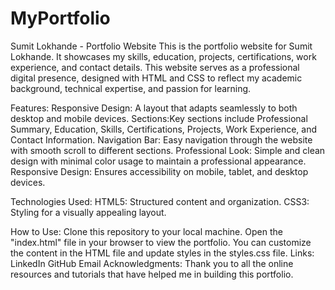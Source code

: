 # MyPortfolio
Sumit Lokhande - Portfolio Website
This is the portfolio website for Sumit Lokhande. It showcases my skills, education, projects, certifications, work experience, and contact details. This website serves as a professional digital presence, designed with HTML and CSS to reflect my academic background, technical expertise, and passion for learning.

Features:
Responsive Design: A layout that adapts seamlessly to both desktop and mobile devices.
Sections:Key sections include Professional Summary, Education, Skills, Certifications, Projects, Work Experience, and Contact Information.
Navigation Bar: Easy navigation through the website with smooth scroll to different sections.
Professional Look: Simple and clean design with minimal color usage to maintain a professional appearance.
Responsive Design: Ensures accessibility on mobile, tablet, and desktop devices.

Technologies Used:
HTML5: Structured content and organization.
CSS3: Styling for a visually appealing layout.

How to Use:
Clone this repository to your local machine.
Open the "index.html" file in your browser to view the portfolio.
You can customize the content in the HTML file and update styles in the styles.css file.
Links:
LinkedIn
GitHub
Email
Acknowledgments:
Thank you to all the online resources and tutorials that have helped me in building this portfolio.
